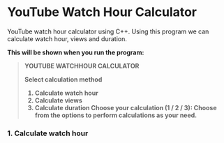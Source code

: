 # YouTube Watch Hour Calculator
YouTube watch hour calculator using C++. Using this program we can calculate watch hour, views and duration.

<b>This will be shown when you run the program:<b>
>YOUTUBE WATCHHOUR CALCULATOR 
>
>Select calculation method 
>1. Calculate watch hour
>2. Calculate views
>3. Calculate duration
>Choose your calculation (1 / 2 / 3): 
Choose from the options to perform calculations as your need.

### 1. Calculate watch hour

